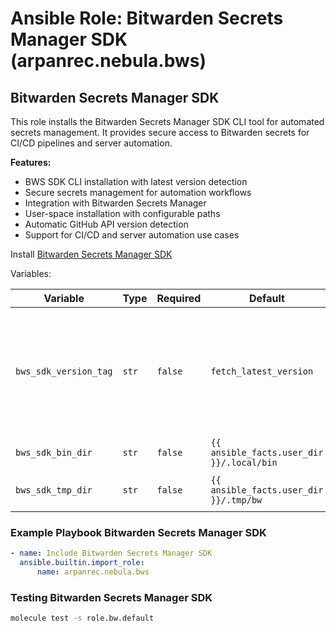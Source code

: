 # Ansible Role: Bitwarden Secrets Manager SDK (arpanrec.nebula.bws)

## Bitwarden Secrets Manager SDK

This role installs the Bitwarden Secrets Manager SDK CLI tool for automated secrets management. It provides secure access to Bitwarden secrets for CI/CD pipelines and server automation.

**Features:**

- BWS SDK CLI installation with latest version detection
- Secure secrets management for automation workflows
- Integration with Bitwarden Secrets Manager
- User-space installation with configurable paths
- Automatic GitHub API version detection
- Support for CI/CD and server automation use cases

Install [Bitwarden Secrets Manager SDK](https://bitwarden.com/help/secrets-manager-sdk/)

Variables:

| Variable | Type | Required | Default | Example | Description |
|----------|------|----------|---------|---------|-------------|
| `bws_sdk_version_tag` | `str` | `false` | `fetch_latest_version` | `bws-v1.0.0` | Version of [Bitwarden BWS SDK ClI](https://github.com/bitwarden/sdk/releases). Like [bws-v1.0.0](https://github.com/bitwarden/sdk/releases/tag/bws-v1.0.0). Default Get latest release name from [github](https://api.github.com/repos/bitwarden/sdk/releases/latest). If set to `fetch_latest_version`, it will fetch the latest release from the github api. |
| `bws_sdk_bin_dir` | `str` | `false` | `{{ ansible_facts.user_dir }}/.local/bin` | - | Directory to install BWS |
| `bws_sdk_tmp_dir` | `str` | `false` | `{{ ansible_facts.user_dir }}/.tmp/bw` | - | Directory to temporary download BWS. |

### Example Playbook Bitwarden Secrets Manager SDK

```yaml
- name: Include Bitwarden Secrets Manager SDK
  ansible.builtin.import_role:
      name: arpanrec.nebula.bws
```

### Testing Bitwarden Secrets Manager SDK

```bash
molecule test -s role.bw.default
```
